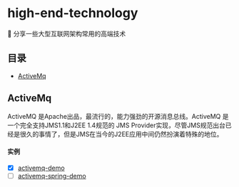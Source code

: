 # high-end-technology

:wolf: 分享一些大型互联网架构常用的高端技术

目录
-----------------

- [ActiveMq](#ActiveMq)

## ActiveMq ##

ActiveMQ 是Apache出品，最流行的，能力强劲的开源消息总线。ActiveMQ 是一个完全支持JMS1.1和J2EE 1.4规范的 JMS Provider实现，尽管JMS规范出台已经是很久的事情了，但是JMS在当今的J2EE应用中间仍然扮演着特殊的地位。

#### 实例

* [x] [activemq-demo](https://github.com/yandongquan/high-end-technology/tree/master/activemq-demo)
* [ ] [activemq-spring-demo]()
